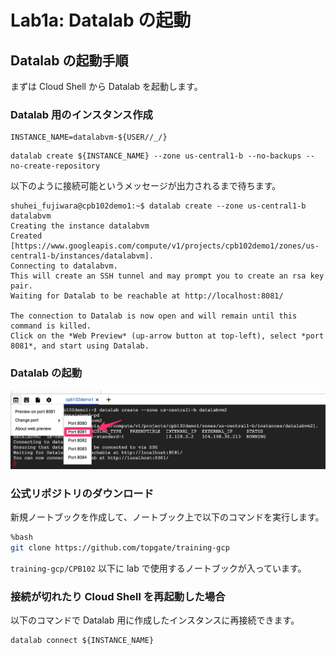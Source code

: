 # Lab1a: Datalab の起動

## Datalab の起動手順

まずは Cloud Shell から Datalab を起動します。

### Datalab 用のインスタンス作成

```
INSTANCE_NAME=datalabvm-${USER//_/}
```

```
datalab create ${INSTANCE_NAME} --zone us-central1-b --no-backups --no-create-repository 
```

以下のように接続可能というメッセージが出力されるまで待ちます。

```
shuhei_fujiwara@cpb102demo1:~$ datalab create --zone us-central1-b datalabvm
Creating the instance datalabvm
Created [https://www.googleapis.com/compute/v1/projects/cpb102demo1/zones/us-central1-b/instances/datalabvm].
Connecting to datalabvm.
This will create an SSH tunnel and may prompt you to create an rsa key pair.
Waiting for Datalab to be reachable at http://localhost:8081/

The connection to Datalab is now open and will remain until this command is killed.
Click on the *Web Preview* (up-arrow button at top-left), select *port 8081*, and start using Datalab.
```

### Datalab の起動

<img src="img/run_datalab.jpg" width=512px>

### 公式リポジトリのダウンロード

新規ノートブックを作成して、ノートブック上で以下のコマンドを実行します。

```sh
%bash
git clone https://github.com/topgate/training-gcp
```

`training-gcp/CPB102` 以下に lab で使用するノートブックが入っています。

### 接続が切れたり Cloud Shell を再起動した場合

以下のコマンドで Datalab 用に作成したインスタンスに再接続できます。

```
datalab connect ${INSTANCE_NAME}
```
